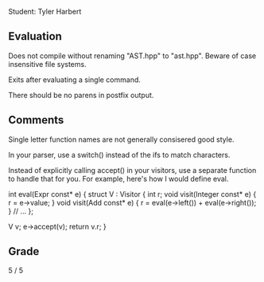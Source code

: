 
Student: Tyler Harbert

## Evaluation

Does not compile without renaming "AST.hpp" to "ast.hpp". Beware
of case insensitive file systems.

Exits after evaluating a single command.

There should be no parens in postfix output.


## Comments

Single letter function names are not generally consisered good
style.


In your parser, use a switch() instead of the ifs to match
characters.


Instead of explicitly calling accept() in your visitors, use a
separate function to handle that for you. For example, here's how
I would define eval.


int eval(Expr const* e)
{
  struct V : Visitor
  {
    int r;
    void visit(Integer const* e) { r = e->value; }
    void visit(Add const* e) { r = eval(e->left()) + eval(e->right()); }
    // ...
  };

  V v;
  e->accept(v);
  return v.r;
}


## Grade

5 / 5
